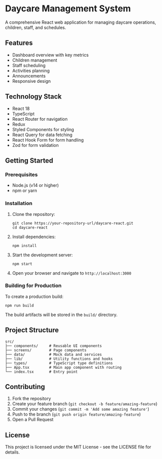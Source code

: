 # Daycare Management System

A comprehensive React web application for managing daycare operations, children, staff, and schedules.

## Features

- Dashboard overview with key metrics
- Children management
- Staff scheduling
- Activities planning
- Announcements
- Responsive design

## Technology Stack

- React 18
- TypeScript
- React Router for navigation
- Redux
- Styled Components for styling
- React Query for data fetching
- React Hook Form for form handling
- Zod for form validation

## Getting Started

### Prerequisites

- Node.js (v14 or higher)
- npm or yarn

### Installation

1. Clone the repository:
   ```
   git clone https://your-repository-url/daycare-react.git
   cd daycare-react
   ```

2. Install dependencies:
   ```
   npm install
   ```

3. Start the development server:
   ```
   npm start
   ```

4. Open your browser and navigate to `http://localhost:3000`

### Building for Production

To create a production build:

```
npm run build
```

The build artifacts will be stored in the `build/` directory.

## Project Structure

```
src/
├── components/     # Reusable UI components
├── screens/        # Page components
├── data/           # Mock data and services
├── lib/            # Utility functions and hooks
├── types/          # TypeScript type definitions
├── App.tsx         # Main app component with routing
└── index.tsx       # Entry point
```

## Contributing

1. Fork the repository
2. Create your feature branch (`git checkout -b feature/amazing-feature`)
3. Commit your changes (`git commit -m 'Add some amazing feature'`)
4. Push to the branch (`git push origin feature/amazing-feature`)
5. Open a Pull Request

## License

This project is licensed under the MIT License - see the LICENSE file for details.
